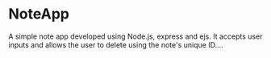 # NoteApp

A simple note app developed using Node.js, express and ejs. 
It accepts user inputs and allows the user to delete using the note's unique ID....
